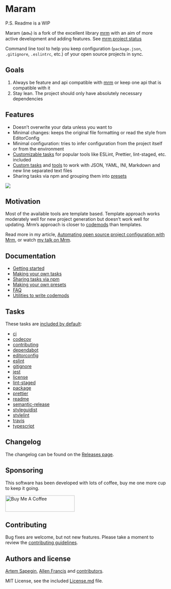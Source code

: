 <!-- [![npm](https://img.shields.io/npm/v/mrm.svg)](https://www.npmjs.com/package/mrm) [![Codecov](https://codecov.io/gh/sapegin/mrm/branch/master/graph/badge.svg)](https://codecov.io/gh/sapegin/mrm) [![Node.js CI status](https://github.com/sapegin/mrm/workflows/Node.js%20CI/badge.svg)](https://github.com/sapegin/mrm/actions) -->

# Maram

P.S. Readme is a WIP

Maram (മരം) is a fork of the excellent library [mrm](https://github.com/sapegin/mrm) with an aim of more active development and adding features. See [mrm project status](https://github.com/sapegin/mrm/discussions/298)

Command line tool to help you keep configuration (`package.json`, `.gitignore`, `.eslintrc`, etc.) of your open source projects in sync.

## Goals
1. Always be feature and api compatible with [mrm](https://github.com/sapegin/mrm) or keep one api that is compatible with it
2. Stay lean. The project should only have absolutely necessary dependencies

## Features

- Doesn’t overwrite your data unless you want to
- Minimal changes: keeps the original file formatting or read the style from EditorConfig
- Minimal configuration: tries to infer configuration from the project itself or from the environment
- [Customizable tasks](#tasks) for popular tools like ESLint, Prettier, lint-staged, etc. included
- [Custom tasks](https://mrm.js.org/docs/making-tasks) and [tools](https://mrm.js.org/docs/mrm-core) to work with JSON, YAML, INI, Markdown and new line separated text files
- Sharing tasks via npm and grouping them into [presets](https://mrm.js.org/docs/making-presets)

![](https://d3vv6lp55qjaqc.cloudfront.net/items/1g0e2M3m2Y3j0m3B3n1t/Image%202017-06-20%20at%209.00.39%20PM.png)

## Motivation

Most of the available tools are template based. Template approach works moderately well for new project generation but doesn’t work well for updating. Mrm’s approach is closer to [codemods](https://github.com/facebook/codemod) than templates.

Read more in my article, [Automating open source project configuration with Mrm](https://blog.sapegin.me/all/mrm), or watch [my talk on Mrm](https://www.youtube.com/watch?v=5tHfAf4bRcM).

## Documentation

- [Getting started](https://mrm.js.org/docs/getting-started)
- [Making your own tasks](https://mrm.js.org/docs/making-tasks)
- [Sharing tasks via npm](https://mrm.js.org/docs/sharing-tasks)
- [Making your own presets](https://mrm.js.org/docs/making-presets)
- [FAQ](https://mrm.js.org/docs/faq)
- [Utilities to write codemods](https://mrm.js.org/docs/mrm-core)

## Tasks

These tasks are [included by default](https://mrm.js.org/docs/mrm-preset-default):

<!-- textlint-disable terminology -->

- [ci](https://mrm.js.org/docs/mrm-task-ci)
- [codecov](https://mrm.js.org/docs/mrm-task-codecov)
- [contributing](https://mrm.js.org/docs/mrm-task-contributing)
- [dependabot](https://mrm.js.org/docs/mrm-task-dependabot)
- [editorconfig](https://mrm.js.org/docs/mrm-task-editorconfig)
- [eslint](https://mrm.js.org/docs/mrm-task-eslint)
- [gitignore](https://mrm.js.org/docs/mrm-task-gitignore)
- [jest](https://mrm.js.org/docs/mrm-task-jest)
- [license](https://mrm.js.org/docs/mrm-task-license)
- [lint-staged](https://mrm.js.org/docs/mrm-task-lint-staged)
- [package](https://mrm.js.org/docs/mrm-task-package)
- [prettier](https://mrm.js.org/docs/mrm-task-prettier)
- [readme](https://mrm.js.org/docs/mrm-task-readme)
- [semantic-release](https://mrm.js.org/docs/mrm-task-semantic-release)
- [styleguidist](https://mrm.js.org/docs/mrm-task-styleguidist)
- [stylelint](https://mrm.js.org/docs/mrm-task-stylelint)
- [travis](https://mrm.js.org/docs/mrm-task-travis)
- [typescript](https://mrm.js.org/docs/mrm-task-typescript)

<!-- textlint-enable -->

## Changelog

The changelog can be found on the [Releases page](https://github.com/sapegin/mrm/releases).

## Sponsoring

This software has been developed with lots of coffee, buy me one more cup to keep it going.

<a href="https://www.buymeacoffee.com/sapegin" target="_blank"><img src="https://cdn.buymeacoffee.com/buttons/lato-orange.png" alt="Buy Me A Coffee" height="51" width="217"></a>

## Contributing

Bug fixes are welcome, but not new features. Please take a moment to review the [contributing guidelines](Contributing.md).

## Authors and license

[Artem Sapegin](https://sapegin.me), [Allen Francis](https://github.com/lallenfrancisl) and [contributors](https://github.com/lallenfrancisl/maram/graphs/contributors).

MIT License, see the included [License.md](License.md) file.
